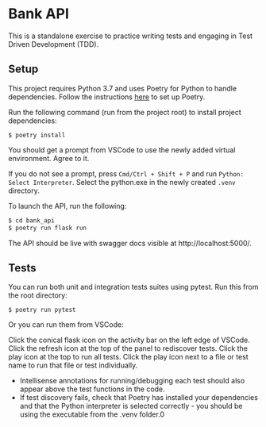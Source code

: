 # Bank API

This is a standalone exercise to practice writing tests and engaging in Test Driven Development (TDD).

## Setup

This project requires Python 3.7 and uses Poetry for Python to handle dependencies. Follow the instructions 
[here](https://python-poetry.org/docs/#installation) to set up Poetry.

Run the following command (run from the project root) to install project dependencies:

`$ poetry install`

You should get a prompt from VSCode to use the newly added virtual environment. Agree to it.

If you do not see a prompt, press `Cmd/Ctrl + Shift + P` and run `Python: Select Interpreter`. Select the python.exe in the newly created `.venv` directory.

To launch the API, run the following:

```bash
$ cd bank_api
$ poetry run flask run
```

The API should be live with swagger docs visible at http://localhost:5000/.

## Tests

You can run both unit and integration tests suites using pytest. Run this from the root directory:

`$ poetry run pytest`

Or you can run them from VSCode:

Click the conical flask icon on the activity bar on the left edge of VSCode. Click the refresh icon at the top of the panel to rediscover tests. Click the play icon at the top to run all tests. Click the play icon next to a file or test name to run that file or test individually.
* Intellisense annotations for running/debugging each test should also appear above the test functions in the code.
* If test discovery fails, check that Poetry has installed your dependencies and that the Python interpreter is selected correctly - you should be using the executable from the .venv folder.0